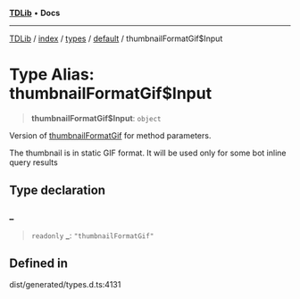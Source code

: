 [**TDLib**](../../../../../../README.md) • **Docs**

***

[TDLib](../../../../../../modules.md) / [index](../../../../../README.md) / [types](../../../README.md) / [default](../README.md) / thumbnailFormatGif$Input

# Type Alias: thumbnailFormatGif$Input

> **thumbnailFormatGif$Input**: `object`

Version of [thumbnailFormatGif](thumbnailFormatGif.md) for method parameters.

The thumbnail is in static GIF format. It will be used only for some bot inline query results

## Type declaration

### \_

> `readonly` **\_**: `"thumbnailFormatGif"`

## Defined in

dist/generated/types.d.ts:4131
